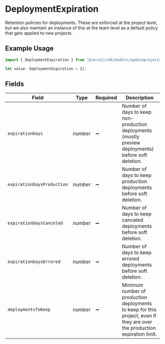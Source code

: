 # DeploymentExpiration

Retention policies for deployments. These are enforced at the project level, but we also maintain an instance of this at the team level as a default policy that gets applied to new projects.

## Example Usage

```typescript
import { DeploymentExpiration } from "@vercel/sdk/models/updateprojectdatacacheop.js";

let value: DeploymentExpiration = {};
```

## Fields

| Field                                                                                                                     | Type                                                                                                                      | Required                                                                                                                  | Description                                                                                                               |
| ------------------------------------------------------------------------------------------------------------------------- | ------------------------------------------------------------------------------------------------------------------------- | ------------------------------------------------------------------------------------------------------------------------- | ------------------------------------------------------------------------------------------------------------------------- |
| `expirationDays`                                                                                                          | *number*                                                                                                                  | :heavy_minus_sign:                                                                                                        | Number of days to keep non-production deployments (mostly preview deployments) before soft deletion.                      |
| `expirationDaysProduction`                                                                                                | *number*                                                                                                                  | :heavy_minus_sign:                                                                                                        | Number of days to keep production deployments before soft deletion.                                                       |
| `expirationDaysCanceled`                                                                                                  | *number*                                                                                                                  | :heavy_minus_sign:                                                                                                        | Number of days to keep canceled deployments before soft deletion.                                                         |
| `expirationDaysErrored`                                                                                                   | *number*                                                                                                                  | :heavy_minus_sign:                                                                                                        | Number of days to keep errored deployments before soft deletion.                                                          |
| `deploymentsToKeep`                                                                                                       | *number*                                                                                                                  | :heavy_minus_sign:                                                                                                        | Minimum number of production deployments to keep for this project, even if they are over the production expiration limit. |
